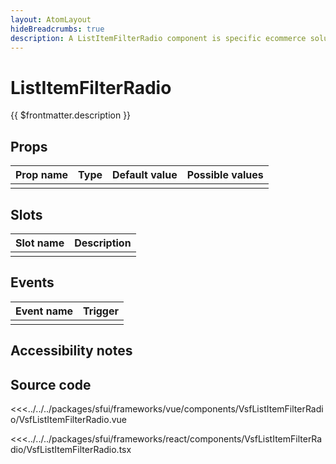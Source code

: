 ```yaml
---
layout: AtomLayout
hideBreadcrumbs: true
description: A ListItemFilterRadio component is specific ecommerce solution for filter list with additional deselect logic for radio.
---
```

# ListItemFilterRadio

{{ $frontmatter.description }}

<Generate />

## Props

| Prop name             | Type                       | Default value | Possible values                        |
|-----------------------|----------------------------|---------------|----------------------------------------|
|                       |                            |               |                                        |


## Slots

| Slot name |            Description            |
| --------- | ------------------------------- |
|           |                                   |

## Events

| Event name |            Trigger             |
| ---------- | ---------------------------- |
|            |                                |

## Accessibility notes


## Source code

<!-- vue -->
<<<../../../packages/sfui/frameworks/vue/components/VsfListItemFilterRadio/VsfListItemFilterRadio.vue
<!-- end vue -->
<!-- react -->
<<<../../../packages/sfui/frameworks/react/components/VsfListItemFilterRadio/VsfListItemFilterRadio.tsx
<!-- end react -->
